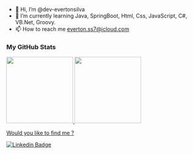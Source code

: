 - 👋 Hi, I’m @dev-evertonsilva
- 🌱 I’m currently learning Java, SpringBoot, Html, Css, JavaScript, C#, VB.Net, Groovy.
- 📫 How to reach me everton.ss7@icloud.com


### My GitHub Stats


<div>
  <a href="https://github.com/dev-evertonsilva">
  <img height="175em" src="https://github-readme-stats.vercel.app/api?username=dev-evertonsilva&show_icons=true&theme=dark&include_all_commits=true&count_private=true"/>
    
  <img height="175em" src="https://github-readme-stats.vercel.app/api/top-langs/?username=dev-evertonsilva&layout=compact&langs_count=7&theme=dark"/>
</div>

  
  
  Would you like to find me ?

  
[![Linkedin Badge](https://img.shields.io/badge/-LinkedIn-blue?style=flat-square&logo=Linkedin&logoColor=white&link=https://www.linkedin.com/in/evlsilva/)](https://www.linkedin.com/in/evlsilva/)
